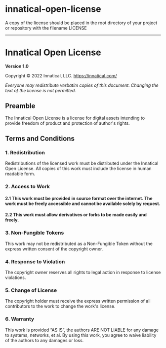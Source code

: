 # innatical-open-license
A copy of the license should be placed in the root directory of your project or repository with the filename LICENSE
_________________________________________
# Innatical Open License
**Version 1.0**

Copyright © 2022 Innatical, LLC. <https://innatical.com/>

*Everyone may redistribute verbatim copies of this document. Changing the text of the license is not permitted.*


## Preamble
The Innatical Open License is a license for digital assets intending to provide freedom of product and protection of author's rights.

## Terms and Conditions

### 1. Redistribution
Redistributions of the licensed work must be distributed under the Innatical Open License. All copies of this work must include the license in human readable form.

### 2. Access to Work
#### 2.1 This work must be provided in source format over the internet. The work must be freely accessible and cannot be available solely by request.
#### 2.2 This work must allow derivatives or forks to be made easily and freely.

### 3. Non-Fungible Tokens
This work may not be redistributed as a Non-Fungible Token without the express written consent of the copyright owner.

### 4. Response to Violation
The copyright owner reserves all rights to legal action in response to license violations.

### 5. Change of License
The copyright holder must receive the express written permission of all contributors to the work to change the work's license.

### 6. Warranty
This work is provided “AS IS”, the authors ARE NOT LIABLE for any damage to systems, networks, et al. By using this work, you agree to waive liability of the authors to any damages or loss.

